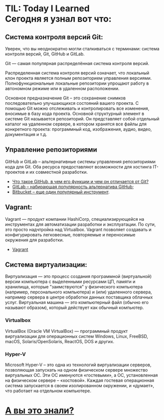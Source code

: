 <a id="start"></a>
# TIL: Today I Learned<br>Сегодня я узнал вот что: #

## Система контроля версий Git: ##
Уверен, что вы неоднократно могли сталкиваться с терминами: система контроля версий, Git, GitHub и GitLab.


Git — самая популярная распределённая система контроля версий.

Распределенная система контроля версий означает, что локальный клон проекта является полным репозиторием управления версиями. Полнофункциональные локальные репозитории упрощают работу в автономном режиме или в удаленном расположении.

Основное предназначение Git – это сохранение снимков последовательно улучшающихся состояний вашего проекта. С помощью Git можно отслеживать и контролировать все изменения, вносимые в базу кода проекта. Основной структурный элемент в системе Git называется репозиторий. Он представляет собой отдельный каталог на удаленном сервере, в котором хранятся все файлы для конкретного проекта: программный код, изображения, аудио, видео, документация и т.д.



## Управление репозиториями ##
GitHub и GitLab – альтернативные системы управления репозиториями кода для Git. Оба ресурса предоставляют возможности для хостинга IT-проектов и их совместной разработки.
- [Что такое GitHub, в чем его функции и чем он отличается от Git?]()
- [GitLab – набирающая популярность альтернатива GitHub]();
- [Bitbucket – еще один популярный инструмент]().

## Vagrant: ##
Vagrant — продукт компании HashiCorp, специализирующейся на инструментах для автоматизации разработки и эксплуатации. По сути, это просто надчтройка над Virtualbox. Vagrant позволяет создавать и конфигурировать легковесные, повторяемые и переносимые окружения для разработки.
- [Vagrant](/Vagrant/README.md#vagrant)

## Система виртуализации: ##
Виртуализация — это процесс создания программной (виртуальной) версии компьютера с выделенными ресурсами ЦП, памяти и хранилища, которые "заимствуются" у физического компьютера (например, персонального компьютера) и (или) удаленного сервера, например сервера в центре обработки данных поставщика облачных услуг. Виртуальная машина — это компьютерный файл (обычно его называют образом), который действует как обычный компьютер.


### Virtualbox ###
VirtualBox (Oracle VM VirtualBox) — программный продукт виртуализации для операционных систем Windows, Linux, FreeBSD, macOS, Solaris/OpenSolaris, ReactOS, DOS и других.


### Hyper-V ###
Microsoft Hyper-V – это одна из технологий виртуализации серверов, позволяющая запускать на одном физическом сервере множество виртуальных ОС. Эти ОС именуются «гостевыми», а ОС, установленная на физическом сервере – «хостовой». Каждая гостевая операционная система запускается в своем изолированном окружении, и «думает», что работает на отдельном компьютере.



# [А вы это знали?](#start) #
